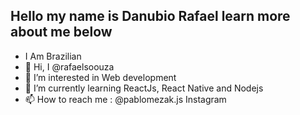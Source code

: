 ## Hello my name is Danubio Rafael learn more about me below

-  I Am Brazilian
- 👋 Hi, I @rafaelsoouza
- 👀 I’m interested in Web development
- 🌱 I’m currently learning ReactJs, React Native and Nodejs
- 📫 How to reach me : @pablomezak.js Instagram
<div align="center">
  <a href="https://www.instagram.com/pablomezak.js/%22%3E
  <img height="180em" src="https://github-readme-stats.vercel.app/api?username=PabloMezak&show_icons=true&theme=aura&include_all_commits=true&count_private=true%22/%3E
  <img height="180em" src="https://github-readme-stats.vercel.app/api/top-langs/?username=PabloMezak&layout=compact&langs_count=7&theme=aura%22/%3E
</div>
